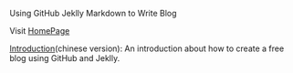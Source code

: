 Using GitHub Jeklly Markdown to Write Blog

Visit [HomePage](http://xiaofandh12.github.io)

[Introduction](https://github.com/minixalpha/minixalpha.github.io/blob/source/_posts/2014-02-15-github-jekyll-markdown.md)(chinese version):
An introduction about how to create a free blog using GitHub and Jeklly. 

